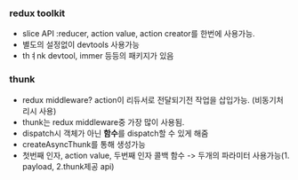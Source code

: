 ### redux toolkit

- slice API :reducer, action value, action creator를 한번에 사용가능.
- 별도의 설정없이 devtools 사용가능
- thㅕnk devtool, immer 등등의 패키지가 있음

### thunk

- redux middleware? action이 리듀서로 전달되기전 작업을 삽입가능. (비동기처리시 사용)
- thunk는 redux middleware중 가장 많이 사용됨.
- dispatch시 객체가 아닌 **함수**를 dispatch할 수 있게 해줌
- createAsyncThunk를 통해 생성가능
- 첫번째 인자, action value,
  두번째 인자 콜백 함수 -> 두개의 파라미터 사용가능(1. payload, 2.thunk제공 api)
